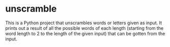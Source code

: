 # unscramble
This is a Python project that unscrambles words or letters given as input. It prints out a result of all the possible words of each length (starting from the word length to 2 to the length of the given input) that can be gotten from the input.
